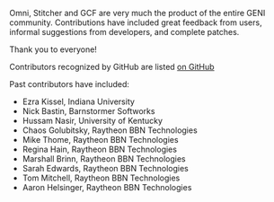 Omni, Stitcher and GCF are very much the product of the entire GENI
community. Contributions have included great feedback from users,
informal suggestions from developers, and complete patches.

Thank you to everyone!

Contributors recognized by GitHub are listed [on GitHub](https://github.com/GENI-NSF/geni-tools/graphs/contributors)

Past contributors have included:
 - Ezra Kissel, Indiana University
 - Nick Bastin, Barnstormer Softworks
 - Hussam Nasir, University of Kentucky
 - Chaos Golubitsky, Raytheon BBN Technologies
 - Mike Thome, Raytheon BBN Technologies
 - Regina Hain, Raytheon BBN Technologies
 - Marshall Brinn, Raytheon BBN Technologies
 - Sarah Edwards, Raytheon BBN Technologies
 - Tom Mitchell, Raytheon BBN Technologies
 - Aaron Helsinger, Raytheon BBN Technologies
